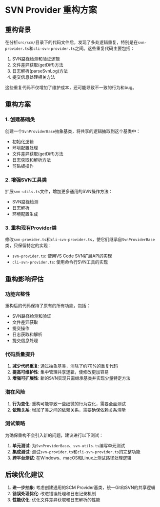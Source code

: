# SVN Provider 重构方案

## 重构背景

在分析`src/scm/`目录下的代码文件后，发现了多处逻辑重复，特别是在`svn-provider.ts`和`cli-svn-provider.ts`之间。这些重复代码主要包括：

1. SVN路径检测和验证逻辑
2. 文件差异获取(getDiff)方法
3. 日志解析(parseSvnLog)方法
4. 提交信息处理相关方法

这些重复代码不仅增加了维护成本，还可能导致不一致的行为和bug。

## 重构方案

### 1. 创建基础类

创建一个`SvnProviderBase`抽象基类，将共享的逻辑抽取到这个基类中：

- 初始化逻辑
- 环境配置处理
- 文件差异获取(getDiff)方法
- 日志获取和解析方法
- 剪贴板操作

### 2. 增强SVN工具类

扩展`svn-utils.ts`文件，增加更多通用的SVN操作方法：

- SVN路径检测
- 日志解析
- 环境配置生成

### 3. 重构现有Provider类

修改`svn-provider.ts`和`cli-svn-provider.ts`，使它们继承自`SvnProviderBase`类，只保留特定的实现：

- `svn-provider.ts`: 使用VS Code SVN扩展API的实现
- `cli-svn-provider.ts`: 使用命令行SVN工具的实现

## 重构影响评估

### 功能完整性

重构后的代码保持了原有的所有功能，包括：

- SVN路径检测和验证
- 文件差异获取
- 提交操作
- 日志获取和解析
- 提交信息处理

### 代码质量提升

1. **减少代码重复**: 通过抽象基类，消除了约70%的重复代码
2. **提高可维护性**: 集中管理共享逻辑，使修改更加容易
3. **增强可扩展性**: 新的SVN实现只需继承基类并实现少量特定方法

### 潜在风险

1. **行为变化**: 重构可能导致一些细微的行为变化，需要全面测试
2. **依赖关系**: 增加了类之间的依赖关系，需要确保依赖关系清晰

### 测试策略

为确保重构不会引入新的问题，建议进行以下测试：

1. **单元测试**: 为`SvnProviderBase`、`svn-utils.ts`编写单元测试
2. **集成测试**: 测试`svn-provider.ts`和`cli-svn-provider.ts`的完整功能
3. **跨平台测试**: 在Windows、macOS和Linux上测试路径处理逻辑

## 后续优化建议

1. **进一步抽象**: 考虑创建通用的SCM Provider基类，统一Git和SVN的共享逻辑
2. **错误处理优化**: 改进错误处理和日志记录机制
3. **性能优化**: 优化文件差异获取和日志解析的性能